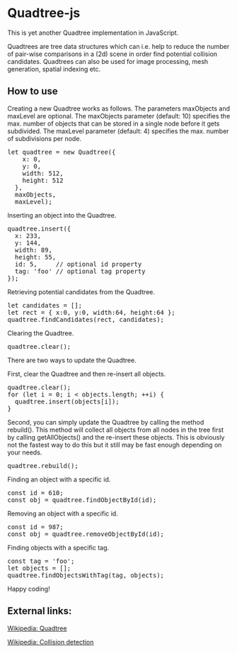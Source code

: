 # Quadtree-js

This is yet another Quadtree implementation in JavaScript.

Quadtrees are tree data structures which can i.e. help to reduce the number of pair-wise comparisons in a (2d) scene in order find potential collision candidates. Quadtrees can also be used for image processing, mesh generation, spatial indexing etc.

## How to use

Creating a new Quadtree works as follows. The parameters maxObjects and maxLevel are optional. The maxObjects parameter (default: 10) specifies the max. number of objects that can be stored in a single node before it gets subdivided. The maxLevel parameter (default: 4) specifies the max. number of subdivisions per node.
<pre>
let quadtree = new Quadtree({
    x: 0,
    y: 0,
    width: 512,
    height: 512
  },
  maxObjects,
  maxLevel);
</pre>

Inserting an object into the Quadtree.
<pre>
quadtree.insert({
  x: 233,
  y: 144,
  width: 89,
  height: 55,
  id: 5,     // optional id property
  tag: 'foo' // optional tag property
});
</pre>

Retrieving potential candidates from the Quadtree.
<pre>
let candidates = [];
let rect = { x:0, y:0, width:64, height:64 };
quadtree.findCandidates(rect, candidates);
</pre>

Clearing the Quadtree.
<pre>
quadtree.clear();
</pre>

There are two ways to update the Quadtree.

First, clear the Quadtree and then re-insert all objects.
<pre>
quadtree.clear();
for (let i = 0; i < objects.length; ++i) {
  quadtree.insert(objects[i]);
}
</pre>

Second, you can simply update the Quadtree by calling the method rebuild(). This method will collect all objects from all nodes in the tree first by calling getAllObjects() and the re-insert these objects. This is obviously not the fastest way to do this but it still may be fast enough depending on your needs.
<pre>
quadtree.rebuild();
</pre>

Finding an object with a specific id.
<pre>
const id = 610;
const obj = quadtree.findObjectById(id);
</pre>

Removing an object with a specific id.
<pre>
const id = 987;
const obj = quadtree.removeObjectById(id);
</pre>

Finding objects with a specific tag.
<pre>
const tag = 'foo';
let objects = [];
quadtree.findObjectsWithTag(tag, objects);
</pre>

Happy coding!

## External links:
[Wikipedia: Quadtree](https://en.wikipedia.org/wiki/Quadtree)

[Wikipedia: Collision detection](https://en.wikipedia.org/wiki/Collision_detection)
